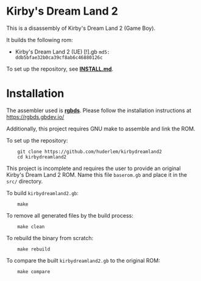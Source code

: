 # Kirby's Dream Land 2

This is a disassembly of Kirby's Dream Land 2 (Game Boy).

It builds the following rom:

* Kirby's Dream Land 2 (UE) [!].gb  `md5: ddb5bfae32b0ca39cf8ab6c46880126c`

To set up the repository, see [**INSTALL.md**](INSTALL.md).

# Installation

The assembler used is [**rgbds**](https://rgbds.gbdev.io/). Please follow the installation instructions at https://rgbds.gbdev.io/

Additionally, this project requires GNU make to assemble and link the ROM.

To set up the repository:
```
	git clone https://github.com/huderlem/kirbydreamland2
	cd kirbydreamland2
```

This project is incomplete and requires the user to provide an original Kirby's Dream Land 2 ROM.  Name this file `baserom.gb` and place it in the `src/` directory.

To build `kirbydreamland2.gb`:
```
	make
```

To remove all generated files by the build process:
```
	make clean
```

To rebuild the binary from scratch:
```
    make rebuild
```

To compare the built `kirbydreamland2.gb` to the original ROM:
```
	make compare
```